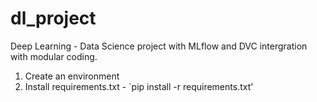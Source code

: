 # dl_project
Deep Learning - Data Science project with MLflow and DVC intergration with modular coding. 

1. Create an environment
2. Install requirements.txt - `pip install -r requirements.txt'